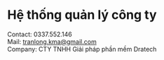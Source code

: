 # Hệ thống quản lý công ty

Contact: 0337.552.146  
Mail: tranlong.kma@gmail.com  
Company: CTY TNHH Giải pháp phần mềm Dratech
